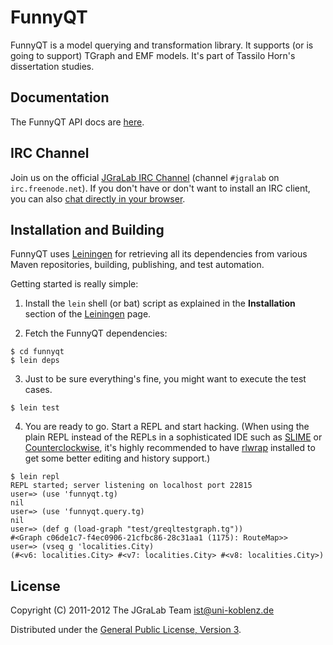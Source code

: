 # FunnyQT

FunnyQT is a model querying and transformation library.  It supports (or is
going to support) TGraph and EMF models.  It's part of Tassilo Horn's
dissertation studies.

## Documentation

The FunnyQT API docs are
[here](http://userpages.uni-koblenz.de/~horn/funnyqt-docs/).

## IRC Channel

Join us on the official [JGraLab IRC Channel](irc://irc.freenode.net/#jgralab)
(channel `#jgralab` on `irc.freenode.net`).  If you don't have or don't want to
install an IRC client, you can also
[chat directly in your browser](http://webchat.freenode.net/?channels=jgralab).


## Installation and Building

FunnyQT uses [Leiningen](https://github.com/technomancy/leiningen) for
retrieving all its dependencies from various Maven repositories, building,
publishing, and test automation.

Getting started is really simple:

1. Install the `lein` shell (or bat) script as explained in the
**Installation** section of the
[Leiningen](https://github.com/technomancy/leiningen) page.

2. Fetch the FunnyQT dependencies:

```
$ cd funnyqt
$ lein deps
```

3. Just to be sure everything's fine, you might want to execute the test cases.

```
$ lein test
```

4. You are ready to go.  Start a REPL and start hacking.  (When using the plain
REPL instead of the REPLs in a sophisticated IDE such as
[SLIME](http://common-lisp.net/project/slime/) or
[Counterclockwise](http://code.google.com/p/counterclockwise/), it's highly
recommended to have [rlwrap](http://utopia.knoware.nl/~hlub/rlwrap/#rlwrap)
installed to get some better editing and history support.)

```
$ lein repl
REPL started; server listening on localhost port 22815
user=> (use 'funnyqt.tg)
nil
user=> (use 'funnyqt.query.tg)
nil
user=> (def g (load-graph "test/greqltestgraph.tg"))
#<Graph c06de1c7-f4ec0906-21cfbc86-28c31aa1 (1175): RouteMap>>
user=> (vseq g 'localities.City)
(#<v6: localities.City> #<v7: localities.City> #<v8: localities.City>)
```

## License

Copyright (C) 2011-2012 The JGraLab Team <ist@uni-koblenz.de>

Distributed under the
[General Public License, Version 3](http://www.gnu.org/copyleft/gpl.html).

<!-- Local Variables:        -->
<!-- mode: markdown          -->
<!-- indent-tabs-mode: nil   -->
<!-- End:                    -->
